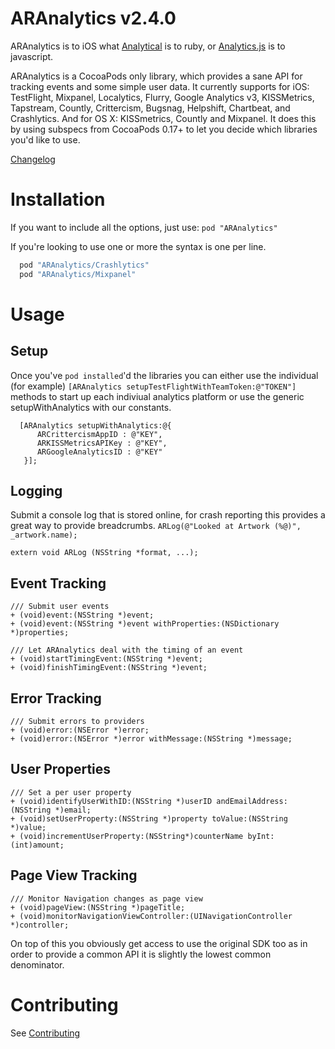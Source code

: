 ARAnalytics v2.4.0
================

ARAnalytics is to iOS what [Analytical](https://github.com/jkrall/analytical) is to ruby, or [Analytics.js](http://segmentio.github.com/analytics.js/) is to javascript.

ARAnalytics is a CocoaPods only library, which provides a sane API for tracking events and some simple user data. It currently supports for iOS: TestFlight, Mixpanel, Localytics, Flurry, Google Analytics v3, KISSMetrics, Tapstream, Countly, Crittercism, Bugsnag, Helpshift, Chartbeat, and Crashlytics. And for OS X: KISSmetrics, Countly and Mixpanel. It does this by using subspecs from CocoaPods 0.17+ to let you decide which libraries you'd like to use.

[Changelog](https://github.com/orta/ARAnalytics/blob/master/CHANGELOG.md)  

Installation
=====
If you want to include all the options, just use: `pod "ARAnalytics"`

If you're looking to use one or more the syntax is one per line.

``` ruby
  pod "ARAnalytics/Crashlytics"
  pod "ARAnalytics/Mixpanel"
```

Usage
=====

Setup
----

Once you've `pod installed`'d the libraries you can either use the individual (for example) `[ARAnalytics setupTestFlightWithTeamToken:@"TOKEN"]` methods to start up each indiviual analytics platform or use the generic setupWithAnalytics with our constants.

``` objc
  [ARAnalytics setupWithAnalytics:@{
      ARCrittercismAppID : @"KEY",
      ARKISSMetricsAPIKey : @"KEY",
      ARGoogleAnalyticsID : @"KEY"
   }];
```

Logging
----
Submit a console log that is stored online, for crash reporting this provides a great way to provide breadcrumbs. `ARLog(@"Looked at Artwork (%@)", _artwork.name);`

``` objc
extern void ARLog (NSString *format, ...);
```

Event Tracking
----
``` objc
/// Submit user events
+ (void)event:(NSString *)event;
+ (void)event:(NSString *)event withProperties:(NSDictionary *)properties;

/// Let ARAnalytics deal with the timing of an event
+ (void)startTimingEvent:(NSString *)event;
+ (void)finishTimingEvent:(NSString *)event;
```

Error Tracking
----
``` objc
/// Submit errors to providers
+ (void)error:(NSError *)error;
+ (void)error:(NSError *)error withMessage:(NSString *)message;
```

User Properties
----
``` objc
/// Set a per user property
+ (void)identifyUserWithID:(NSString *)userID andEmailAddress:(NSString *)email;
+ (void)setUserProperty:(NSString *)property toValue:(NSString *)value;
+ (void)incrementUserProperty:(NSString*)counterName byInt:(int)amount;
```

Page View Tracking
----
``` objc
/// Monitor Navigation changes as page view
+ (void)pageView:(NSString *)pageTitle;
+ (void)monitorNavigationViewController:(UINavigationController *)controller;
```

On top of this you obviously get access to use the original SDK too as in order to provide a common API it is slightly the lowest common denominator.

Contributing
====
See [Contributing](https://github.com/orta/ARAnalytics/blob/master/CONTRIBUTING.md)
